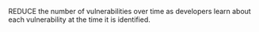 REDUCE the number of vulnerabilities over time as developers learn about each vulnerability at the time it is identified.